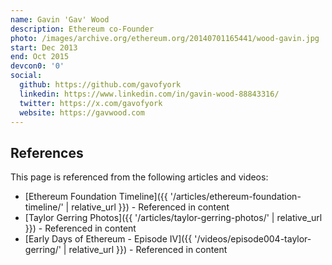 ```yaml
---
name: Gavin 'Gav' Wood
description: Ethereum co-Founder
photo: /images/archive.org/ethereum.org/20140701165441/wood-gavin.jpg
start: Dec 2013
end: Oct 2015
devcon0: '0'
social:
  github: https://github.com/gavofyork
  linkedin: https://www.linkedin.com/in/gavin-wood-88843316/
  twitter: https://x.com/gavofyork
  website: https://gavwood.com
---
```


## References

This page is referenced from the following articles and videos:

- [Ethereum Foundation Timeline]({{ '/articles/ethereum-foundation-timeline/' | relative_url }}) - Referenced in content
- [Taylor Gerring Photos]({{ '/articles/taylor-gerring-photos/' | relative_url }}) - Referenced in content
- [Early Days of Ethereum - Episode IV]({{ '/videos/episode004-taylor-gerring/' | relative_url }}) - Referenced in content
